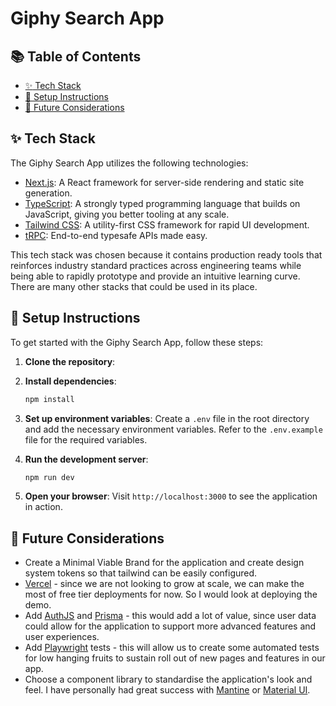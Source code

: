 # Giphy Search App

## :books: Table of Contents

- [:sparkles: Tech Stack](#sparkles-tech-stack)
- [:wrench: Setup Instructions](#wrench-setup-instructions)
- [:crystal_ball: Future Considerations](#crystal_ball-future-considerations)

## :sparkles: Tech Stack

The Giphy Search App utilizes the following technologies:

- [Next.js](https://nextjs.org): A React framework for server-side rendering and static site generation.
- [TypeScript](https://www.typescriptlang.org/): A strongly typed programming language that builds on JavaScript, giving you better tooling at any scale.
- [Tailwind CSS](https://tailwindcss.com): A utility-first CSS framework for rapid UI development.
- [tRPC](https://trpc.io): End-to-end typesafe APIs made easy.

This tech stack was chosen because it contains production ready tools that reinforces industry standard practices across engineering teams while being able to rapidly prototype and provide an intuitive learning curve. There are many other stacks that could be used in its place.

## :wrench: Setup Instructions

To get started with the Giphy Search App, follow these steps:

1. **Clone the repository**:

2. **Install dependencies**:

   ```bash
   npm install
   ```

3. **Set up environment variables**:
   Create a `.env` file in the root directory and add the necessary environment variables. Refer to the `.env.example` file for the required variables.

4. **Run the development server**:

   ```bash
   npm run dev
   ```

5. **Open your browser**:
   Visit `http://localhost:3000` to see the application in action.

## :crystal_ball: Future Considerations

- Create a Minimal Viable Brand for the application and create design system tokens so that tailwind can be easily configured.
- [Vercel](https://create.t3.gg/en/deployment/vercel) - since we are not looking to grow at scale, we can make the most of free tier deployments for now. So I would look at deploying the demo.
- Add [AuthJS](https://authjs.dev/) and [Prisma](https://www.prisma.io/) - this would add a lot of value, since user data could allow for the application to support more advanced features and user experiences.
- Add [Playwright](https://playwright.dev/) tests - this will allow us to create some automated tests for low hanging fruits to sustain roll out of new pages and features in our app.
- Choose a component library to standardise the application's look and feel. I have personally had great success with [Mantine](https://mantine.dev/) or [Material UI](https://mui.com/).
